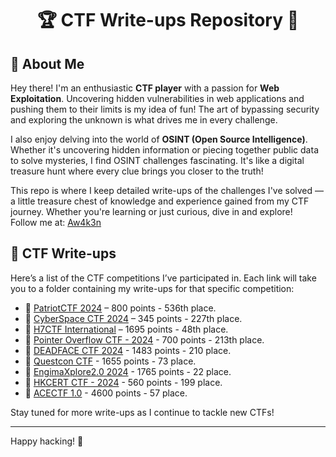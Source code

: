 # <h1 align="center">🏆 CTF Write-ups Repository 🧩</h1>

## 👋 About Me
Hey there! I'm an enthusiastic **CTF player** with a passion for **Web Exploitation**. Uncovering hidden vulnerabilities in web applications and pushing them to their limits is my idea of fun! The art of bypassing security and exploring the unknown is what drives me in every challenge.

I also enjoy delving into the world of **OSINT (Open Source Intelligence)**. Whether it's uncovering hidden information or piecing together public data to solve mysteries, I find OSINT challenges fascinating. It's like a digital treasure hunt where every clue brings you closer to the truth!

This repo is where I keep detailed write-ups of the challenges I've solved — a little treasure chest of knowledge and experience gained from my CTF journey. Whether you're learning or just curious, dive in and explore!
<br>Follow me at: <a href="https://ctftime.org/team/350749">Aw4k3n</a>

## 📝 CTF Write-ups
Here’s a list of the CTF competitions I’ve participated in. Each link will take you to a folder containing my write-ups for that specific competition:

- 🏅 [PatriotCTF 2024](./PatriotCTF_2024) – 800 points - 536th place.
- 🏅 [CyberSpace CTF 2024](./CyberSpace_CTF_2024) – 345 points - 227th place.
- 🏅 [H7CTF International](./H7CTF_International) – 1695 points - 48th place.
- 🏅 [Pointer Overflow CTF - 2024](./Pointer_Overflow_CTF-2024) - 700 points - 213th place.
- 🏅 [DEADFACE CTF 2024](./DEADFACE_CTF_2024) - 1483 points - 210 place.
- 🏅 [Questcon CTF](./Questcon_CTF) - 1655 points - 73 place.
- 🏅 [EngimaXplore2.0 2024](./) - 1765 points - 22 place.
- 🏅 [HKCERT CTF - 2024](./) - 560 points - 199 place.
- 🏅 [ACECTF 1.0](./ACECTF_1.0) - 4600 points - 57 place.

  
Stay tuned for more write-ups as I continue to tackle new CTFs!

---

Happy hacking! 🎯
